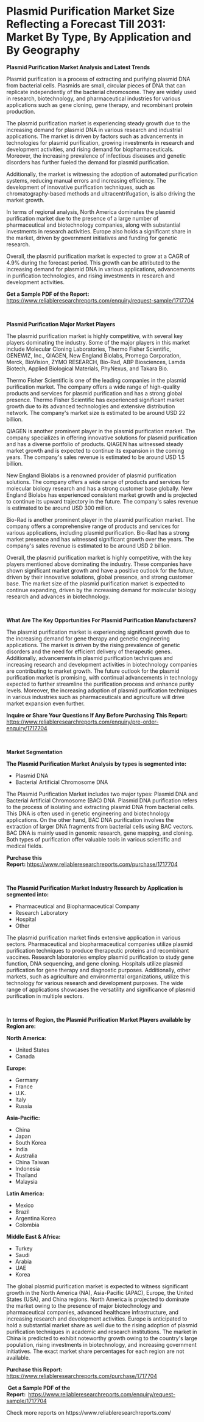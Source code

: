 <p><h1>Plasmid Purification Market Size Reflecting a Forecast Till 2031: Market By Type, By Application and By Geography</h1></p><p><strong>Plasmid Purification Market Analysis and Latest Trends</strong></p>
<p><p>Plasmid purification is a process of extracting and purifying plasmid DNA from bacterial cells. Plasmids are small, circular pieces of DNA that can replicate independently of the bacterial chromosome. They are widely used in research, biotechnology, and pharmaceutical industries for various applications such as gene cloning, gene therapy, and recombinant protein production.</p><p>The plasmid purification market is experiencing steady growth due to the increasing demand for plasmid DNA in various research and industrial applications. The market is driven by factors such as advancements in technologies for plasmid purification, growing investments in research and development activities, and rising demand for biopharmaceuticals. Moreover, the increasing prevalence of infectious diseases and genetic disorders has further fueled the demand for plasmid purification.</p><p>Additionally, the market is witnessing the adoption of automated purification systems, reducing manual errors and increasing efficiency. The development of innovative purification techniques, such as chromatography-based methods and ultracentrifugation, is also driving the market growth.</p><p>In terms of regional analysis, North America dominates the plasmid purification market due to the presence of a large number of pharmaceutical and biotechnology companies, along with substantial investments in research activities. Europe also holds a significant share in the market, driven by government initiatives and funding for genetic research.</p><p>Overall, the plasmid purification market is expected to grow at a CAGR of 4.9% during the forecast period. This growth can be attributed to the increasing demand for plasmid DNA in various applications, advancements in purification technologies, and rising investments in research and development activities.</p></p>
<p><strong>Get a Sample PDF of the Report:&nbsp;</strong> <a href="https://www.reliableresearchreports.com/enquiry/request-sample/1717704">https://www.reliableresearchreports.com/enquiry/request-sample/1717704</a></p>
<p>&nbsp;</p>
<p><strong>Plasmid Purification Major Market Players</strong></p>
<p><p>The plasmid purification market is highly competitive, with several key players dominating the industry. Some of the major players in this market include Molecular Cloning Laboratories, Thermo Fisher Scientific, GENEWIZ, Inc., QIAGEN, New England Biolabs, Promega Corporation, Merck, BioVision, ZYMO RESEARCH, Bio-Rad, ABP Biosciences, Lamda Biotech, Applied Biological Materials, PhyNexus, and Takara Bio.</p><p>Thermo Fisher Scientific is one of the leading companies in the plasmid purification market. The company offers a wide range of high-quality products and services for plasmid purification and has a strong global presence. Thermo Fisher Scientific has experienced significant market growth due to its advanced technologies and extensive distribution network. The company's market size is estimated to be around USD 22 billion.</p><p>QIAGEN is another prominent player in the plasmid purification market. The company specializes in offering innovative solutions for plasmid purification and has a diverse portfolio of products. QIAGEN has witnessed steady market growth and is expected to continue its expansion in the coming years. The company's sales revenue is estimated to be around USD 1.5 billion.</p><p>New England Biolabs is a renowned provider of plasmid purification solutions. The company offers a wide range of products and services for molecular biology research and has a strong customer base globally. New England Biolabs has experienced consistent market growth and is projected to continue its upward trajectory in the future. The company's sales revenue is estimated to be around USD 300 million.</p><p>Bio-Rad is another prominent player in the plasmid purification market. The company offers a comprehensive range of products and services for various applications, including plasmid purification. Bio-Rad has a strong market presence and has witnessed significant growth over the years. The company's sales revenue is estimated to be around USD 2 billion.</p><p>Overall, the plasmid purification market is highly competitive, with the key players mentioned above dominating the industry. These companies have shown significant market growth and have a positive outlook for the future, driven by their innovative solutions, global presence, and strong customer base. The market size of the plasmid purification market is expected to continue expanding, driven by the increasing demand for molecular biology research and advances in biotechnology.</p></p>
<p>&nbsp;</p>
<p><strong>What Are The Key Opportunities For Plasmid Purification Manufacturers?</strong></p>
<p><p>The plasmid purification market is experiencing significant growth due to the increasing demand for gene therapy and genetic engineering applications. The market is driven by the rising prevalence of genetic disorders and the need for efficient delivery of therapeutic genes. Additionally, advancements in plasmid purification techniques and increasing research and development activities in biotechnology companies are contributing to market growth. The future outlook for the plasmid purification market is promising, with continual advancements in technology expected to further streamline the purification process and enhance purity levels. Moreover, the increasing adoption of plasmid purification techniques in various industries such as pharmaceuticals and agriculture will drive market expansion even further.</p></p>
<p><strong>Inquire or Share Your Questions If Any Before Purchasing This Report:</strong> <a href="https://www.reliableresearchreports.com/enquiry/pre-order-enquiry/1717704">https://www.reliableresearchreports.com/enquiry/pre-order-enquiry/1717704</a></p>
<p>&nbsp;</p>
<p><strong>Market Segmentation</strong></p>
<p><strong>The Plasmid Purification Market Analysis by types is segmented into:</strong></p>
<p><ul><li>Plasmid DNA</li><li>Bacterial Artificial Chromosome DNA</li></ul></p>
<p><p>The Plasmid Purification Market includes two major types: Plasmid DNA and Bacterial Artificial Chromosome (BAC) DNA. Plasmid DNA purification refers to the process of isolating and extracting plasmid DNA from bacterial cells. This DNA is often used in genetic engineering and biotechnology applications. On the other hand, BAC DNA purification involves the extraction of larger DNA fragments from bacterial cells using BAC vectors. BAC DNA is mainly used in genomic research, gene mapping, and cloning. Both types of purification offer valuable tools in various scientific and medical fields.</p></p>
<p><strong>Purchase this Report:&nbsp;</strong><a href="https://www.reliableresearchreports.com/purchase/1717704">https://www.reliableresearchreports.com/purchase/1717704</a></p>
<p>&nbsp;</p>
<p><strong>The Plasmid Purification Market Industry Research by Application is segmented into:</strong></p>
<p><ul><li>Pharmaceutical and Biopharmaceutical Company</li><li>Research Laboratory</li><li>Hospital</li><li>Other</li></ul></p>
<p><p>The plasmid purification market finds extensive application in various sectors. Pharmaceutical and biopharmaceutical companies utilize plasmid purification techniques to produce therapeutic proteins and recombinant vaccines. Research laboratories employ plasmid purification to study gene function, DNA sequencing, and gene cloning. Hospitals utilize plasmid purification for gene therapy and diagnostic purposes. Additionally, other markets, such as agriculture and environmental organizations, utilize this technology for various research and development purposes. The wide range of applications showcases the versatility and significance of plasmid purification in multiple sectors.</p></p>
<p>&nbsp;</p>
<p><strong>In terms of Region, the Plasmid Purification Market Players available by Region are:</strong></p>
<p>
    <p> <strong> North America: </strong>
        <ul>
            <li>United States</li>
            <li>Canada</li>
        </ul>
        </p> 
    <p> <strong> Europe: </strong>
        <ul>
            <li>Germany</li>
            <li>France</li>
            <li>U.K.</li>
            <li>Italy</li>
            <li>Russia</li>
        </ul>
        </p> 
    <p> <strong> Asia-Pacific: </strong>
        <ul>
            <li>China</li>
            <li>Japan</li>
            <li>South Korea</li>
            <li>India</li>
            <li>Australia</li>
            <li>China Taiwan</li>
            <li>Indonesia</li>
            <li>Thailand</li>
            <li>Malaysia</li>
        </ul>
        </p> 
    <p> <strong> Latin America: </strong>
        <ul>
            <li>Mexico</li>
            <li>Brazil</li>
            <li>Argentina Korea</li>
            <li>Colombia</li>
        </ul>
        </p> 
    <p> <strong> Middle East & Africa: </strong>
        <ul>
            <li>Turkey</li>
            <li>Saudi</li>
            <li>Arabia</li>
            <li>UAE</li>
            <li>Korea</li>
        </ul>
    </p>
    </p>
<p><p>The global plasmid purification market is expected to witness significant growth in the North America (NA), Asia-Pacific (APAC), Europe, the United States (USA), and China regions. North America is projected to dominate the market owing to the presence of major biotechnology and pharmaceutical companies, advanced healthcare infrastructure, and increasing research and development activities. Europe is anticipated to hold a substantial market share as well due to the rising adoption of plasmid purification techniques in academic and research institutions. The market in China is predicted to exhibit noteworthy growth owing to the country's large population, rising investments in biotechnology, and increasing government initiatives. The exact market share percentages for each region are not available.</p></p>
<p><strong>Purchase this Report: </strong><a href="https://www.reliableresearchreports.com/purchase/1717704">https://www.reliableresearchreports.com/purchase/1717704</a></p>
<p>&nbsp;<strong>Get a Sample PDF of the Report:&nbsp;&nbsp;</strong><a href="https://www.reliableresearchreports.com/enquiry/request-sample/1717704">https://www.reliableresearchreports.com/enquiry/request-sample/1717704</a></p>
<p><strong></strong></p>
<p>Check more reports on https://www.reliableresearchreports.com/</p>